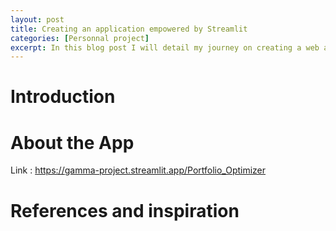 ```yaml
---
layout: post
title: Creating an application empowered by Streamlit
categories: [Personnal project]
excerpt: In this blog post I will detail my journey on creating a web app using the streamlit library
---
```


# Introduction

# About the App 

Link : https://gamma-project.streamlit.app/Portfolio_Optimizer

# References and inspiration 
